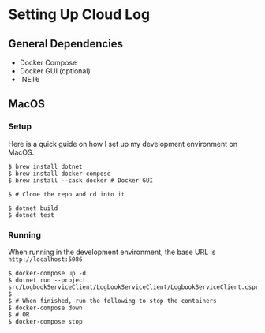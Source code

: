 # Setting Up Cloud Log

## General Dependencies

- Docker Compose
- Docker GUI (optional)
- .NET6

## MacOS

### Setup

Here is a quick guide on how I set up my development environment on MacOS.

```shell
$ brew install dotnet
$ brew install docker-compose
$ brew install --cask docker # Docker GUI

$ # Clone the repo and cd into it

$ dotnet build
$ dotnet test
```

### Running

When running in the development environment, the base URL is `http://localhost:5086`

```shell
$ docker-compose up -d
$ dotnet run --project src/LogbookServiceClient/LogbookServiceClient/LogbookServiceClient.csproj
$
$ # When finished, run the following to stop the containers
$ docker-compose down
$ # OR
$ docker-compose stop
```

